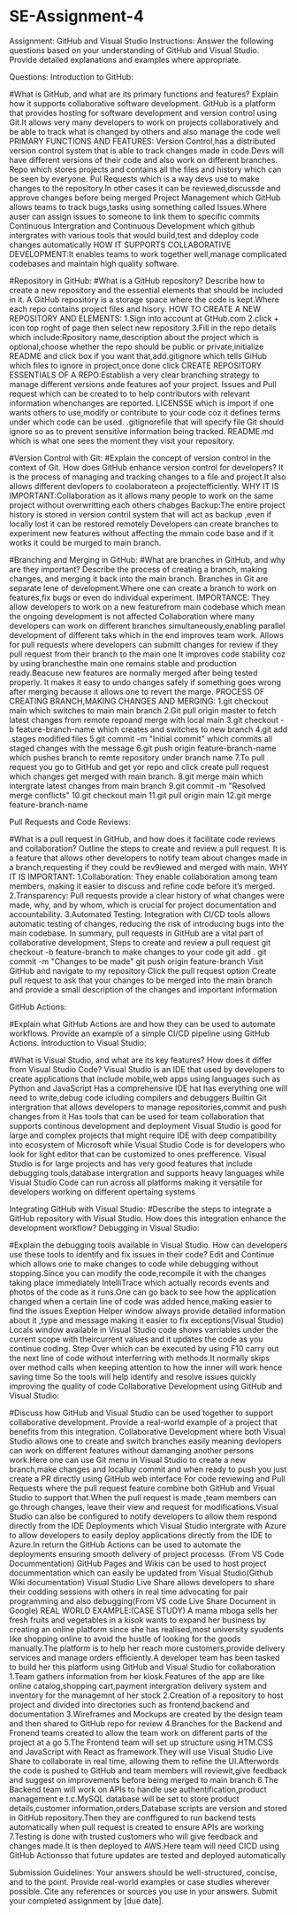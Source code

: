 # SE-Assignment-4
Assignment: GitHub and Visual Studio
Instructions:
Answer the following questions based on your understanding of GitHub and Visual Studio. Provide detailed explanations and examples where appropriate.

Questions:
Introduction to GitHub:

#What is GitHub, and what are its primary functions and features? Explain how it supports collaborative software development.
GitHub is a platform that provides hosting for software development and version control using Git.It allows very many developers to work on projects collaboratively and be able to track what is changed by others and also manage the code well
PRIMARY FUNCTIONS AND FEATURES:
Version Control,has a distributed version control system that is able to track changes made in code.Devs will have different versions of their code and also work on different branches.
Repo which stores projects and contains all the files and history which can be seen by everyone.
Pul Requests which is a way devs use to make changes to the repository.In other cases it can be reviewed,discussde and approve changes before being merged
Project Management which GitHub allows teams to track bugs,tasks using something called Issues.Where auser can assign issues to someone to link them to specific commits
Continuous Intergration and Continuous Development which github intergrates with various tools that would build,test and ddeploy code changes automatically
HOW IT SUPPORTS  COLLABORATIVE DEVELOPMENT:It enables teams to work together well,manage complicated codebases and maintain high quality software.

#Repository in GitHub:
#What is a GitHub repository? Describe how to create a new repository and the essential elements that should be included in it.
A GitHub repository is a storage space where the code is kept.Where each repo contains project files and hisory.
HOW TO CREATE A NEW REPOSITORY AND ELEMENTS:
1.Sign into account at GtHub.com
2.click + icon top roght of page then select new repository
3.Fill in the repo details which include:Rpository name,description about the project which is optional,choose whether the repo should be public or private,initialize README and click box if you want that,add.gitignore which tells GiHub which files to ignore in project,once done click CREATE REPOSITORY
ESSENTIALS OF A REPO:Establish a very clear branching strategy to manage different versions ande features aof your project.
Issues and Pull request which can be created to to help contributors with relevant information whenchanges are reported.
LICENSSE which is import if one wants others to use,modify or contribute to your code coz it defines terms under which code can be used.
.gitignorefile that will specify file Git should ignore so as to prevent sensitive information being tracked.
README.md which is what one sees the moment they visit your repository.

#Version Control with Git:
#Explain the concept of version control in the context of Git. How does GitHub enhance version control for developers?
It is the process of managing and tracking changes to a file and project.It also allows different devlopers to coolaborateon a projectefficiently.
WHY IT IS IMPORTANT:Collaboration as it allows many people to work on the same project without overwritting each others chabges
Backup:The  entire project history is stored in version contril system that will act as backup ,even if locally lost it can be restored remotely
Developers can create branches to experiment new features without affecting the mmain code base and if it works it could be murged to main branch.

#Branching and Merging in GitHub:
#What are branches in GitHub, and why are they important? Describe the process of creating a branch, making changes, and merging it back into the main branch.
Branches in Git are separate lene of development.Where one can create a branch to work on features,fix bugs or even do individual experiment.
IMPORTANCE: They allow developers to work on a new featurefrom main codebase which mean the ongoing development is not affected
Collaboration where many developers can work on different branches simultaneously,enabling parallel development of different taks which in the end improves team work.
Allows for pull requests where developers can submitt changes for review if they pull request from their branch to the main one
It improves code stability coz by using branchesthe main one remains stable and production ready.Beacuse new features are normally merged after being tested properly.
It makes it easy to undo changes safely if something goes wrong after merging because it allows one to revert the marge.
PROCESS OF CREATING BRANCH,MAKING CHANGES AND MERGING:
1.git checkout main which switches to main main branch
2.Git pull origin master to fetch latest changes from remote repoand merge with local main
3.git checkout -b feature-branch-name which creates and switches to new branch
4.git add .stages modified files
5.git commit -m "Initial commit" which commits all staged changes with the message
6.git push origin feature-branch-name which pushes branch to remte repository under branch name
7.To pull request you go to GitHub and get yor repo and click create pull request which changes get merged with main branch.
8.git merge main which intergrate latest changes from main branch
9.git commit -m "Resolved merge conflicts"
10.git checkout main
11.git pull origin main
12.git merge feature-branch-name

Pull Requests and Code Reviews:

#What is a pull request in GitHub, and how does it facilitate code reviews and collaboration? Outline the steps to create and review a pull request.
It is a feature that allows other developers to notify team about changes made in a branch,requesting if they could be rev9iewed and merged with main.
WHY IT IS IMPORTANT:
1.Collaboration: They enable collaboration among team members, making it easier to discuss and refine code before it’s merged.
2.Transparency: Pull requests provide a clear history of what changes were made, why, and by whom, which is crucial for project documentation and accountability.
3.Automated Testing: Integration with CI/CD tools allows automatic testing of changes, reducing the risk of introducing bugs into the main codebase.
In summary, pull requests in GitHub are a vital part of collaborative development, 
Steps to create and review a pull request
git checkout -b feature-branch to make changes to your code
git add .
git commit -m "Changes to be made"
git push origin feature-branch
Visit GitHub and navigate to my repository
Click the pull request option 
Create pull request to ask that your changes to be merged into the main branch and provide a small description of the changes and important information

GitHub Actions:

#Explain what GitHub Actions are and how they can be used to automate workflows. Provide an example of a simple CI/CD pipeline using GitHub Actions.
Introduction to Visual Studio:

#What is Visual Studio, and what are its key features? How does it differ from Visual Studio Code?
Visual Studio is an IDE that used by developers to create applications that include mobile,web apps using languages such as Python and JavaScript
Has a comprehensive IDE hat has everything one will need to write,debug code icluding compilers and debuggers
Builtin Git intergration that allows developers to manage repositories,commit and push changes from it
Has tools that can be used for team collaboration that supports continous development and deployment
Visual Studio is good for large and complex projects that might require IDE with deep compatibility into ecosystem of Microsoft while Visual Studio Code is for developers who look for light editor that can be customized to ones prefference.
Visual Studio is for large projects and has very good features that include debugging tools,database intergration  and supports heavy languages while Visual Studio Code can run across all platforms making it versatile for developers working on different opertaing systems

Integrating GitHub with Visual Studio:
#Describe the steps to integrate a GitHub repository with Visual Studio. How does this integration enhance the development workflow?
Debugging in Visual Studio:

#Explain the debugging tools available in Visual Studio. How can developers use these tools to identify and fix issues in their code?
Edit and Continue which allows one to make changes to code while debugging without stopping.Since you can modify the code,recompile it with the changes taking place immediately
IntelliTrace which actually records events and photos of the code as it runs.One can go back to see how the application changed when a certain line of code was added hence,making easier to find the issues
Exeption Helper window always provide detailed information about it ,type and message making it easier to fix exceptions(Visual Studio)
Locals window available in Visual Studio code shows varriables under the current scope with theircurrent values and it updates the code as you continue coding.
Step Over which can be executed by using F10 carry out the next line of code without interferring with methods.It normally skips over method calls when keeping attention to how the inner will work hence saving time
So the tools will help identify and resolve issues quickly improving the quality of code
Collaborative Development using GitHub and Visual Studio:

#Discuss how GitHub and Visual Studio can be used together to support collaborative development. Provide a real-world example of a project that benefits from this integration.
Collaborative Development where both Visual Studio allows one to create and switch branches easily meaning devlopers can work on different features without damanging another persons work.Here one can use Git menu in Visual Studio to create a new branch,make changes and localluy commit and when ready to push you just create a PR directly using GitHub web interface
For code reviewing and Pull Requests where the pull request feature combine both GitHub and Visual Studio to support that.When the pull request is made ,team members can go through changes, leave their view and request for modifications.Visual Studio can also be configured to notify developers to allow them respond directly from the IDE
Deployments which Visual Studio intergrate with Azure to allow developers to easily deploy applications directly from the IDE to Azure.In return the GitHub Actions can be used to automate the deployments ensuring smooth delivery of project processs.
(From VS Code Docummentation)
GitHub Pages and Wikis can be used to host project docummentation which can easily be updated from Visual Studio(Github Wiki documentation)
Visual Studio Live Share allows developers to share their codding sessions with others in real time advocating for pair programming and also debugging(From VS code Live Share Document in Google)
REAL WORLD EXAMPLE:(CASE STUDY)
A mama mboga sells her fresh fruits and vegetables in a kisok wants to expand her business by creating an online platform since she has realised,most university syudents like shopping online to avoid the hustle of looking for the goods manually.The platform is to help her reach more customers,provide delivery services and manage orders efficiently.A developer team has been tasked to build her this platform using GitHub and Visual Studio for collaboration
1.Team gathers information from her kiosk.Features of the app are like online catalog,shopping cart,payment intergration delivery system and inventory for the managemnt of her stock
2.Creation of a repository to host project and divided into directories such as frontend,backend and documentation
3.Wireframes and Mockups are created by the design team and then shared to GitHub repo for review
4.Branches for the Backend and Fronend teams created to allow the team work on different parts of the project at a go
5.The Frontend team will set up structure using HTM.CSS and JavaScript with React as framework.They will use Visual Studio Live Share to collaborate in real time, allowing them to refine the UI.Afterwords the code is pushed to GitHub and team members will reviewit,give feedback and suggest on improvements before being merged to main branch
6.The Backend team will work on APIs to handle use authentification,product management e.t.c.MySQL database will be set to store product details,customer information,orders,Database scripts are version and stored in GitHub repository.Then they are conffigured to run backend tests automatically when pull request is created to ensure APIs are working
7.Testing is done with trusted customers who will give feedback and changes made.It is then deployed to AWS.Here team will need CICD using GitHub Actionsso that future updates are tested and deployed automatically

Submission Guidelines:
Your answers should be well-structured, concise, and to the point.
Provide real-world examples or case studies wherever possible.
Cite any references or sources you use in your answers.
Submit your completed assignment by [due date].
